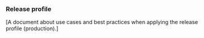 ### Release profile

[A document about use cases and best practices when applying the release profile (production).]
